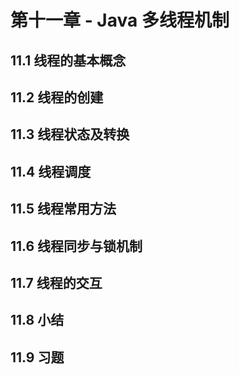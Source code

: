 # 第十一章 - Java 多线程机制

## 11.1 线程的基本概念



## 11.2 线程的创建



## 11.3 线程状态及转换



## 11.4 线程调度



## 11.5 线程常用方法



## 11.6 线程同步与锁机制



## 11.7 线程的交互

## 11.8 小结

## 11.9 习题
